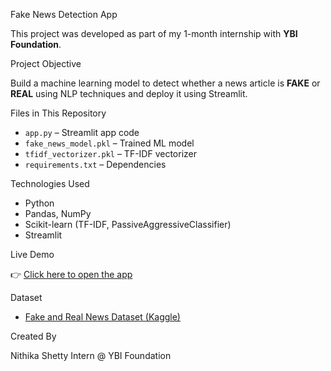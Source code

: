  Fake News Detection App

This project was developed as part of my 1-month internship with **YBI Foundation**.

 Project Objective

Build a machine learning model to detect whether a news article is **FAKE** or **REAL** using NLP techniques and deploy it using Streamlit.

 Files in This Repository

- `app.py` – Streamlit app code
- `fake_news_model.pkl` – Trained ML model
- `tfidf_vectorizer.pkl` – TF-IDF vectorizer
- `requirements.txt` – Dependencies

 Technologies Used

- Python
- Pandas, NumPy
- Scikit-learn (TF-IDF, PassiveAggressiveClassifier)
- Streamlit

 Live Demo

👉 [Click here to open the app](https://fakenewsdetection-eeai2rugdpzddf4erekxww.streamlit.app/)  

  Dataset

- [Fake and Real News Dataset (Kaggle)](https://www.kaggle.com/datasets/clmentbisaillon/fake-and-real-news-dataset)

 Created By

Nithika Shetty
Intern @ YBI Foundation  
